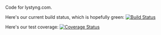 Code for lystyng.com.

Here's our current build status, which is hopefully green: [![Build Status](https://travis-ci.org/lystyng/lystyng.svg?branch=master)](https://travis-ci.org/lystyng/lystyng)

Here's our test coverage: [![Coverage Status](https://coveralls.io/repos/github/lystyng/lystyng/badge.svg?branch=master)](https://coveralls.io/github/lystyng/lystyng?branch=master)
